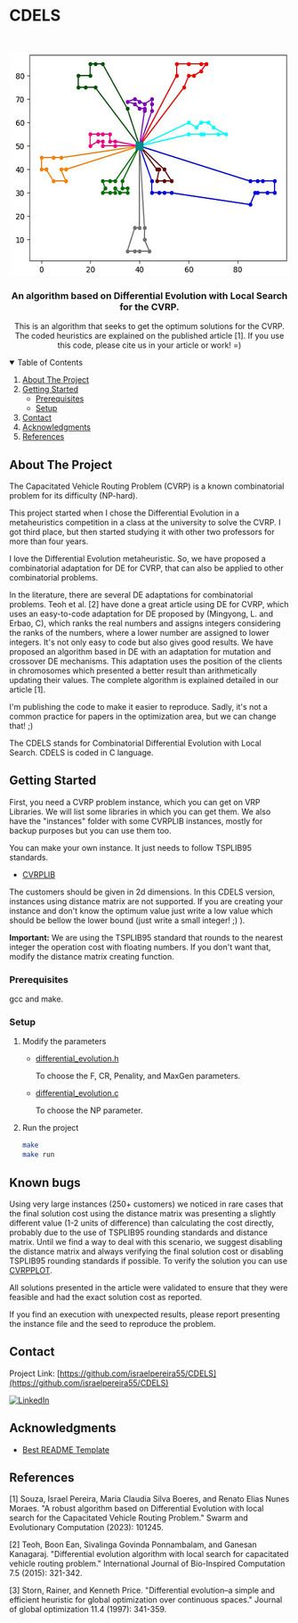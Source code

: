 # CDELS

<!-- PROJECT LOGO -->
<br />
<p align="center">
  <a href="https://github.com/israelpereira55/MDVRPTW-Solomon">
    <img src="images/M101k10.jpg" alt="Logo" width="541" height="400">
  </a>

  <h3 align="center">An algorithm based on Differential Evolution with Local Search for the CVRP.</h3>

  <p align="center">
    This is  an algorithm that seeks to get the optimum solutions for the CVRP. 
    <br />
    The coded heuristics are explained on the published article [1]. If you use this code, please cite us in your article or work! =)
    <br />
  </p>
</p>



<!-- TABLE OF CONTENTS -->
<details open="open">
  <summary>Table of Contents</summary>
  <ol>
    <li>
      <a href="#about-the-project">About The Project</a>
    </li>
    <li>
      <a href="#getting-started">Getting Started</a>
      <ul>
        <li><a href="#prerequisites">Prerequisites</a></li>
        <li><a href="#setup">Setup</a></li>
      </ul>
    </li>
    <li><a href="#contact">Contact</a></li>
    <li><a href="#thanks-to">Acknowledgments</a></li>
    <li><a href="#references">References</a></li>
  </ol>
</details>



<!-- ABOUT THE PROJECT -->
## About The Project

The Capacitated Vehicle Routing Problem (CVRP) is a known combinatorial problem for its difficulty (NP-hard).

This project started when I chose the Differential Evolution in a metaheuristics competition in a class at the university to solve the CVRP. I got third place, but then started studying it with other two professors for more than four years. 

I love the Differential Evolution metaheuristic. So, we have proposed a combinatorial adaptation for DE for CVRP, that can also be applied to other combinatorial problems.

In the literature, there are several DE adaptations for combinatorial problems. Teoh et al. [2] have done a great article using DE for CVRP, which uses an easy-to-code adaptation for DE proposed by (Mingyong,  L.  and  Erbao,  C), which ranks the real numbers and assigns integers considering the ranks of the numbers, where a lower number are assigned to lower integers. It's not only easy to code but also gives good results. We have proposed an algorithm based in DE with an adaptation for mutation and crossover DE mechanisms. This adaptation uses the position of the clients in chromosomes which presented a better result than arithmetically updating their values. The complete algorithm is explained detailed in our article [1].

I'm publishing the code to make it easier to reproduce. Sadly, it's not a common practice for papers in the optimization area, but we can change that! ;)

The CDELS stands for Combinatorial Differential Evolution with Local Search. CDELS is coded in C language.
 



<!-- GETTING STARTED -->
## Getting Started

First, you need a CVRP problem instance, which you can get on VRP Libraries.
We will list some libraries in which you can get them. We also have the "instances" folder with some CVRPLIB instances, mostly for backup purposes but you can use them too.

You can make your own instance. It just needs to follow TSPLIB95 standards. 

* [CVRPLIB](http://vrp.atd-lab.inf.puc-rio.br/)


The customers should be given in 2d dimensions. In this CDELS version, instances using distance matrix are not supported.
If you are creating your instance and don't know the optimum value just write a low value which should be
bellow the lower bound (just write a small integer! ;) ).

**Important:** We are using the TSPLIB95 standard that rounds to the nearest integer the operation cost with floating numbers. If you don't want that, modify the distance matrix creating function.


### Prerequisites

gcc and make.


### Setup

1. Modify the parameters
    * [differential_evolution.h](https://github.com/israelpereira55/CDELS/blob/master/metaheuristic/differential_evolution.h)

      To choose the F, CR, Penality, and MaxGen parameters.


    * [differential_evolution.c](https://github.com/israelpereira55/CDELS/blob/master/metaheuristic/differential_evolution.c)


      To choose the NP parameter.

2. Run the project
   ```sh
   make
   make run
   ```



<!-- USAGE EXAMPLES 
### Parameters description

WIP!
-->

<!-- ACKNOWLEDGEMENTS  -->
## Known bugs

Using very large instances (250+ customers) we noticed in rare cases that the final solution cost using the distance matrix was presenting a slightly different value (1-2 units of difference) than calculating the cost directly, probably due to the use of TSPLIB95 rounding standards and distance matrix. Until we find a way to deal with this scenario, we suggest disabling the distance matrix and always verifying the final solution cost or disabling TSPLIB95 rounding standards if possible. To verify the solution you can use [CVRPPLOT](https://github.com/israelpereira55/CVRPPLOT).

All solutions presented in the article were validated to ensure that they were feasible and had the exact solution cost as reported.

If you find an execution with unexpected results, please report presenting the instance file and the seed to reproduce the problem.


<!-- CONTACT -->
## Contact

Project Link: [https://github.com/israelpereira55/CDELS](https://github.com/israelpereira55/CDELS)

[![LinkedIn][linkedin-shield]][linkedin-url]




<!-- ACKNOWLEDGEMENTS  -->
## Acknowledgments

* [Best README Template](https://github.com/othneildrew/Best-README-Template)



## References

[1] Souza, Israel Pereira, Maria Claudia Silva Boeres, and Renato Elias Nunes Moraes. "A robust algorithm based on Differential Evolution with local search for the Capacitated Vehicle Routing Problem." Swarm and Evolutionary Computation (2023): 101245.

[2] Teoh, Boon Ean, Sivalinga Govinda Ponnambalam, and Ganesan Kanagaraj. "Differential evolution algorithm with local search for capacitated vehicle routing problem." International Journal of Bio-Inspired Computation 7.5 (2015): 321-342.

[3] Storn, Rainer, and Kenneth Price. "Differential evolution–a simple and efficient heuristic for global optimization over continuous spaces." Journal of global optimization 11.4 (1997): 341-359.




<!-- MARKDOWN LINKS & IMAGES -->
<!-- https://www.markdownguide.org/basic-syntax/#reference-style-links -->
[linkedin-shield]: https://img.shields.io/badge/-LinkedIn-black.svg?style=for-the-badge&logo=linkedin&colorB=555
[linkedin-url]: https://www.linkedin.com/in/israel-souza-06737118b/
[product-screenshot]: images/screenshot.png
